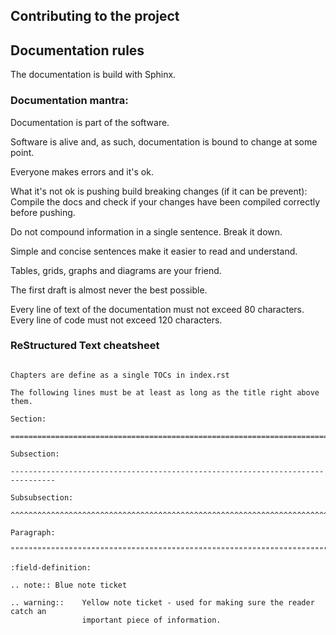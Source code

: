 ## Contributing to the project



## Documentation rules

The documentation is build with Sphinx.

### Documentation mantra:

Documentation is part of the software.

Software is alive and, as such, documentation is bound to change at some point.

Everyone makes errors and it's ok.

What it's not ok is pushing build breaking changes (if it can be prevent):
Compile the docs and check if your changes have been compiled correctly before
pushing.

Do not compound information in a single sentence. Break it down.

Simple and concise sentences make it easier to read and understand.

Tables, grids, graphs and diagrams are your friend.

The first draft is almost never the best possible.

Every line of text of the documentation must not exceed 80 characters.
Every line of code must not exceed 120 characters.

### ReStructured Text cheatsheet

```

Chapters are define as a single TOCs in index.rst

The following lines must be at least as long as the title right above them.

Section:        

================================================================================

Subsection:     

--------------------------------------------------------------------------------

Subsubsection:  

^^^^^^^^^^^^^^^^^^^^^^^^^^^^^^^^^^^^^^^^^^^^^^^^^^^^^^^^^^^^^^^^^^^^^^^^^^^^^^^^

Paragraph:      

""""""""""""""""""""""""""""""""""""""""""""""""""""""""""""""""""""""""""""""""

:field-definition:

.. note:: Blue note ticket

.. warning::    Yellow note ticket - used for making sure the reader catch an
                important piece of information.



```
